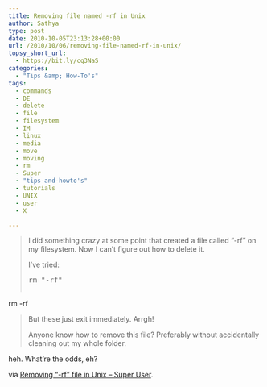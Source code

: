 ```yaml
---
title: Removing file named -rf in Unix
author: Sathya
type: post
date: 2010-10-05T23:13:28+00:00
url: /2010/10/06/removing-file-named-rf-in-unix/
topsy_short_url:
  - https://bit.ly/cq3NaS
categories:
  - "Tips &amp; How-To's"
tags:
  - commands
  - DE
  - delete
  - file
  - filesystem
  - IM
  - linux
  - media
  - move
  - moving
  - rm
  - Super
  - "tips-and-howto's"
  - tutorials
  - UNIX
  - user
  - X

---
```

> I did something crazy at some point that created a file called &#8220;-rf&#8221; on my filesystem. Now I can&#8217;t figure out how to delete it.
> 
> I&#8217;ve tried:
> 
> <pre>rm "-rf"
rm \-rf</pre>
> 
> But these just exit immediately. Arrgh!
> 
> Anyone know how to remove this file? Preferably without accidentally cleaning out my whole folder.

heh. What&#8217;re the odds, eh?

via [Removing &#8220;-rf&#8221; file in Unix &#8211; Super User][1].

 [1]: https://superuser.com/q/196236/4377
